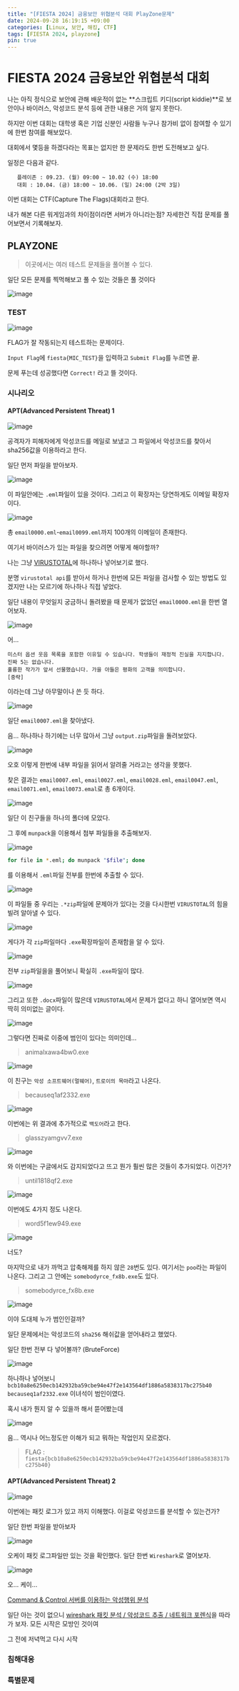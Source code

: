 ```yaml
---
title: "[FIESTA 2024] 금융보안 위협분석 대회 PlayZone문제"
date: 2024-09-28 16:19:15 +09:00
categories: [Linux, 보안, 해킹, CTF]
tags: [FIESTA 2024, playzone]
pin: true
---
```


# FIESTA 2024 금융보안 위협분석 대회

 나는 아직 정식으로 보안에 관해 배운적이 없는 **스크립트 키디(script kiddie)**로 보안이나 바이러스, 악성코드 분석 등에 관한 내용은 거의 알지 못한다.

 하지만 이번 대회는 대학생 혹은 기업 신분인 사람들 누구나 참가비 없이 참여할 수 있기에 한번 참여를 해보았다.

 대회에서 몇등을 하겠다라는 목표는 없지만 한 문제라도 한번 도전해보고 싶다.

 일정은 다음과 같다.

 ```
    플레이존 : 09.23. (월) 09:00 ~ 10.02 (수) 18:00
    대회 : 10.04. (금) 18:00 ~ 10.06. (일) 24:00 (2박 3일) 
 ```

 이번 대회는 CTF(Capture The Flags)대회라고 한다.

 내가 해본 다른 워게임과의 차이점이라면 서버가 아니라는점? 자세한건 직접 문제를 풀어보면서 기록해보자.

 ## PLAYZONE

 > 이곳에서는 여러 테스트 문제들을 풀어볼 수 있다.

 일단 모든 문제를 찍먹해보고 풀 수 있는 것들은 풀 것이다

 ![image](https://github.com/user-attachments/assets/367e959f-76a3-461b-bc23-12ed195c76e3)

 ### TEST
 ![image](https://github.com/user-attachments/assets/0e478b8a-16b3-4360-927b-2ef65495d9f1)

 FLAG가 잘 작동되는지 테스트하는 문제이다.

 `Input Flag`에 `fiesta{MIC_TEST}`을 입력하고 `Submit Flag`를 누르면 끝.

 문제 푸는데 성공했다면 `Correct!` 라고 뜰 것이다.

 ### 시나리오

 #### APT(Advanced Persistent Threat) 1
 
 ![image](https://github.com/user-attachments/assets/8d5c5aa2-ae68-4314-b2fa-dceed06962c0)

 공격자가 피해자에게 악성코드를 메일로 보냈고 그 파일에서 악성코드를 찾아서 sha256값을 이용하라고 한다.

 일단 먼저 파일을 받아보자.

 ![image](https://github.com/user-attachments/assets/6a04b8dd-3f8e-4da1-9968-ede9b1759c2e)

 이 파일안에는 `.eml`파일이 있을 것이다. 그리고 이 확장자는 당연하게도 이메일 확장자이다.

 ![image](https://github.com/user-attachments/assets/e456a7e2-f12d-43a8-b4f2-02c7536b3596)

 총 `email0000.eml`-`email0099.eml`까지 100개의 이메일이 존재한다.

 여기서 바이러스가 있는 파일을 찾으려면 어떻게 해야할까?

 나는 그냥 [VIRUSTOTAL](https://www.virustotal.com/gui/home/upload)에 하나하나 넣어보기로 했다.

 분명 `virustotal api`를 받아서 하거나 한번에 모든 파일을 검사할 수 있는 방법도 있겠지만 나는 모르기에 하나하나 직접 넣었다.

 일단 내용이 무엇일지 궁금하니 돌려봤을 때 문제가 없었던 `email0000.eml`을 한번 열어보자.

 ![image](https://github.com/user-attachments/assets/9f4bcd58-a290-40ab-aab9-f5f6548b134f)

 어...

 ```
 미스터 옵션 웃음 목록을 포함한 이유일 수 있습니다. 학생들이 재정적 진실을 지지합니다. 진짜 5는 없습니다.
 훌륭한 작가가 앞서 선물했습니다. 가을 아들은 평화의 고객을 의미합니다.
 [중략]
 ```

 이라는데 그냥 아무말이나 쓴 듯 하다.

 ![image](https://github.com/user-attachments/assets/f5b58dca-0390-4fdd-a1dd-0b3598a4614e)

 일단 `email0007.eml`을 찾아냈다.

 음... 하나하나 하기에는 너무 많아서 그냥 `output.zip`파일을 돌려보았다.

 ![image](https://github.com/user-attachments/assets/36fd1091-405e-438f-9f1e-a14fb5c5101f)

 오호 이렇게 한번에 내부 파일을 읽어서 알려줄 거라고는 생각을 못했다.

 찾은 결과는 `email0007.eml`, `email0027.eml`, `email0028.eml`, `email0047.eml`, `email0071.eml`, `email0073.emal`로 총 6개이다.

 ![image](https://github.com/user-attachments/assets/148fe861-09cd-42e7-8b1c-e8dc46b7a301)

 일단 이 친구들을 하나의 폴더에 모았다.

 그 후에 `munpack`을 이용해서 첨부 파일들을 추출해보자.

 ![image](https://github.com/user-attachments/assets/26e562c0-15da-4a97-9f55-7e6c5108c445)
 
 ```bash
 for file in *.eml; do munpack "$file"; done
 ```

 를 이용해서 `.eml`파일 전부를 한번에 추출할 수 있다.

 ![image](https://github.com/user-attachments/assets/7f1787d1-89bd-49f9-a8f3-43a552644be6)

 이 파일들 중 우리는 `.*zip`파일에 문제아가 있다는 것을 다시한번 `VIRUSTOTAL`의 힘을 빌려 알아낼 수 있다.

 ![image](https://github.com/user-attachments/assets/945e3240-22ca-480f-a201-c02697ecc329)

 게다가 각 `zip`파일마다 `.exe`확장파일이 존재함을 알 수 있다.

 ![image](https://github.com/user-attachments/assets/f388404d-6e87-4b00-a22b-f09651699d4f)

 전부 `zip`파일을을 풀어보니 확실히 `.exe`파일이 많다. 
 
 ![image](https://github.com/user-attachments/assets/138df50c-54f5-4f76-9dca-e684c4a955e1)

 그리고 또한 `.docx`파일이 많은데 `VIRUSTOTAL`에서 문제가 없다고 하니 열어보면 역시 딱히 의미없는 글이다.

 ![image](https://github.com/user-attachments/assets/696d6b9a-7662-4567-b6b3-be7a50a86c80)

 그렇다면 진짜로 이중에 범인이 있다는 의미인데...

 > animalxawa4bw0.exe

 ![image](https://github.com/user-attachments/assets/0245dea9-c839-452a-b208-8adb9f22719a)

 이 친구는 `악성 소프트웨어(멀웨어)`, `트로이의 목마`라고 나온다.

 > becauseq1af2332.exe

 ![image](https://github.com/user-attachments/assets/d0a21878-7a2c-4aee-a9ce-b5155622d155)

 이번에는 위 결과에 추가적으로 `백도어`라고 한다.

 > glasszyamgvv7.exe

 ![image](https://github.com/user-attachments/assets/49d90dbf-62b8-49fe-8268-5ee94e755833)

 와 이번에는 구글에서도 감지되었다고 뜨고 뭔가 훨씬 많은 것들이 추가되었다. 이건가?

 > until1818qf2.exe

 ![image](https://github.com/user-attachments/assets/36492110-8234-46ac-bfa3-5a61d59ef717)

 이번에도 4가지 정도 나온다.

 > word5f1ew949.exe

 ![image](https://github.com/user-attachments/assets/912c6e01-f923-4944-b054-428c8e7d70b4)

 너도?

 마지막으로 내가 까먹고 압축해제를 하지 않은 `28`번도 있다. 여기서는 `poo`라는 파일이 나온다. 그리고 그 안에는 `somebodyrce_fx8b.exe`도 있다.

 > somebodyrce_fx8b.exe

 ![image](https://github.com/user-attachments/assets/bc73087f-c194-4e5f-aaa8-27dedac0b9e9)

 이야 도대체 누가 범인인걸까?

 일단 문제에서는 악성코드의 `sha256` 해쉬값을 얻어내라고 했었다.

 일단 한번 전부 다 넣어볼까? (BruteForce)

 ![image](https://github.com/user-attachments/assets/35104a4e-5a6f-4a93-8017-aa6aa1883913)

 하나하나 넣어보니 `bcb10a8e6250ecb142932ba59cbe94e47f2e143564df1886a5838317bc275b40  becauseq1af2332.exe` 이녀석이 범인이였다.

 혹시 내가 뭔지 알 수 있을까 해서 뜯어봤는데

 ![image](https://github.com/user-attachments/assets/f6cac5f8-7c91-41d3-aa05-e542448f2c99)

 음... 역시나 어느정도만 이해가 되고 뭐하는 작업인지 모르겠다.

 > FLAG : `fiesta{bcb10a8e6250ecb142932ba59cbe94e47f2e143564df1886a5838317bc275b40}`

 #### APT(Advanced Persistent Threat) 2

 ![image](https://github.com/user-attachments/assets/f5db9566-da27-4579-b656-8ab981e3f73e)

 이번에는 패킷 로그가 있고 까지 이해했다. 이걸로 악성코드를 분석할 수 있는건가?

 일단 한번 파일을 받아보자

 ![image](https://github.com/user-attachments/assets/2208c834-048c-4211-a20d-fcd4235390d5)

 오케이 패킷 로그파일만 있는 것을 확인했다. 일단 한번 `Wireshark`로 열어보자.

 ![image](https://github.com/user-attachments/assets/4c1c5c07-ed9b-49c6-b714-4fd8d8572d29)

 오... 케이...

 [Command & Control 서버를 이용하는 악성행위 분석](https://www.igloo.co.kr/security-information/command-control-%EC%84%9C%EB%B2%84%EB%A5%BC-%EC%9D%B4%EC%9A%A9%ED%95%98%EB%8A%94-%EC%95%85%EC%84%B1%ED%96%89%EC%9C%84-%EB%B6%84%EC%84%9D/)

 일단 아는 것이 없으니 [wireshark 패킷 분석 / 악성코드 추출 / 네트워크 포렌식](https://wisetrue.tistory.com/217)을 따라가 보자. 모든 시작은 모방인 것이여

 그 전에 저녁먹고 다시 시작

 ### 침해대응

 ### 특별문제